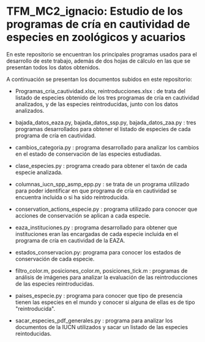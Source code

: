 # TFM_MC2_ignacio: Estudio de los programas de cría en cautividad de especies en zoológicos y acuarios
En este repositorio se encuentran los principales programas usados para el desarrollo de este trabajo, además de dos hojas de cálculo en las que se presentan todos los datos obtenidos.

A continuación se presentan los documentos subidos en este repositorio:

- Programas_cria_cautividad.xlsx, reintroducciones.xlsx : de trata del listado de especies obtenido de los tres programas de cría en cautividad analizados, y de las especies reintroducidas, junto con los datos analizados.

- bajada_datos_eaza.py, bajada_datos_ssp.py, bajada_datos_zaa.py : tres programas desarrollados para obtener el listado de especies de cada programa de cría en cautividad.

- cambios_categoria.py : programa desarrollado para analizar los cambios en el estado de conservación de las especies estudiadas.

- clase_especies.py : programa creado para obtener el taxón de cada especie analizada.

- columnas_iucn_spp_asmp_epp.py : se trata de un programa utilizado para poder identificar en que programa de cría en cautividad se encuentra incluida o si ha sido reintroducida.

- conservation_actions_especie.py : programa utilizado para conocer que acciones de conservación se aplican a cada especie.

- eaza_instituciones.py : programa desarrollado para obtener que instituciones eran las encargadas de cada especie incluida en el programa de cría en cautividad de la EAZA.

- estados_conservacion.py: programa para conocer los estados de conservación de cada especie.

- filtro_color.m, posiciones_color.m, posiciones_tick.m : programas de análisis de imágenes para analizar la evaluación de las reintroducciones de las especies reintroducidas.

- paises_especie.py : programa para conocer que tipo de presencia tienen las especies en el mundo y conocer si alguna de ellas es de tipo "reintroducida".

- sacar_especies_pdf_generales.py : programa para analizar los documentos de la IUCN utilizados y sacar un listado de las especies reintoducidas.
